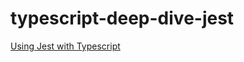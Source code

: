 # typescript-deep-dive-jest

[Using Jest with Typescript](https://basarat.gitbooks.io/typescript/docs/testing/jest.html)
